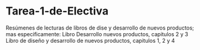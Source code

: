 # Tarea-1-de-Electiva
Resúmenes de lecturas de libros de dise y desarrollo de nuevos productos; mas especificamente:
Libro Desarrollo nuevos productos, capitulos  2 y 3
Libro de diseño y desarrollo de nuevos productos, capitulos 1, 2 y 4

